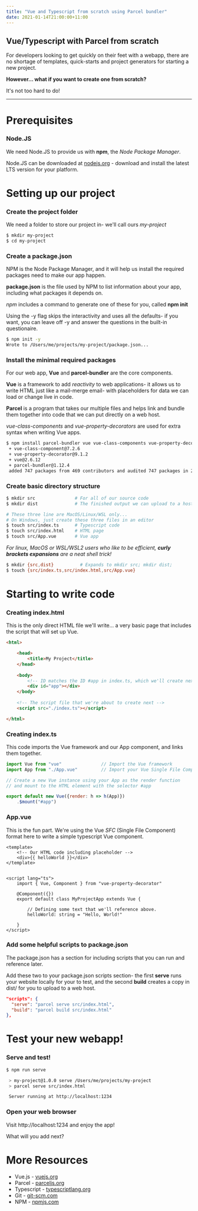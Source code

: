 ```yaml
---
title: "Vue and Typescript from scratch using Parcel bundler"
date: 2021-01-14T21:00:00+11:00
---
```


## Vue/Typescript with Parcel from scratch

For developers looking to get quickly on their feet with a webapp,
there are no shortage of templates, quick-starts and project generators 
for starting a new project.

**However... what if you want to create one from scratch?**

It's not too hard to do!

---

# Prerequisites

### Node.JS
We need Node.JS to provide us with __npm__, the _Node Package Manager_.

Node.JS can be downloaded at [nodejs.org](https://nodejs.org/) - download 
and install the latest LTS version for your platform.

# Setting up our project

### Create the project folder
We need a folder to store our project in- we'll call ours _my-project_
```bash
$ mkdir my-project
$ cd my-project
````


### Create a package.json
NPM is the Node Package Manager, and it will help us install the required packages
need to make our app happen. 

__package.json__ is the file used by NPM to list information about your app, including what packages it depends on.

_npm_ includes a command to generate one of these for you, called __npm init__

Using the -y flag skips the interactivity and uses all the defaults- if you want, you can leave off -y
and answer the questions in the built-in questionaire.
```bash
$ npm init -y
Wrote to /Users/me/projects/my-project/package.json...
```


### Install the minimal required packages
For our web app, __Vue__ and __parcel-bundler__ are the core components.

__Vue__ is a framework to add _reactivity_ to web applications- it allows us to write
HTML just like a mail-merge email- with placeholders for data we can load or change live in code.

__Parcel__ is a program that takes our multiple files and helps link and bundle them
together into code that we can put directly on a web host.

_vue-class-components_ and _vue-property-decorators_ are used for extra 
syntax when writing Vue apps.

```bash
$ npm install parcel-bundler vue vue-class-components vue-property-decorator
 + vue-class-component@7.2.6
 + vue-property-decorator@9.1.2
 + vue@2.6.12
 + parcel-bundler@1.12.4
 added 747 packages from 469 contributors and audited 747 packages in 24.557s
```

### Create basic directory structure
```bash
$ mkdir src               # For all of our source code
$ mkdir dist              # The finished output we can upload to a host

# These three line are MacOS/Linux/WSL only... 
# On Windows, just create these three files in an editor
$ touch src/index.ts      # Typescript code
$ touch src/index.html    # HTML page
$ touch src/App.vue       # Vue app
```
_For linux, MacOS or WSL/WSL2 users who like to be efficient, **curly brackets expansions** are a neat shell trick!_
```bash
$ mkdir {src,dist}          # Expands to mkdir src; mkdir dist;
$ touch {src/index.ts,src/index.html,src/App.vue}
```

# Starting to write code

### Creating index.html
This is the only direct HTML file we'll write... 
a very basic page that includes the script
that will set up Vue.
```html
<html>

    <head>
        <title>My Project</title>
    </head>
    
    <body>
        <!-- ID matches the ID #app in index.ts, which we'll create next -->
        <div id="app"></div>
    </body>
    
    <!-- The script file that we're about to create next -->
    <script src="./index.ts"></script>

</html>
```

### Creating index.ts
This code imports the Vue framework and our App component, and links them together.
```javascript
import Vue from "vue"               // Import the Vue framework
import App from "./App.vue"         // Import your Vue Single File Component (SFC)

// Create a new Vue instance using your App as the render function
// and mount to the HTML element with the selector #app

export default new Vue({render: h => h(App)})
    .$mount("#app")
```
### App.vue
This is the fun part. We're using the Vue _SFC_ (Single File Component) format here to write
a simple typescript Vue component.

```Vue
<template>
    <!-- Our HTML code including placeholder -->
    <div>{{ helloWorld }}</div>
</template>


<script lang="ts">
    import { Vue, Component } from "vue-property-decorator"

    @Component({})
    export default class MyProjectApp extends Vue {
      
        // Defining some text that we'll reference above.
        helloWorld: string = "Hello, World!"
      
    }
</script>
```

### Add some helpful scripts to package.json

The package.json has a section for including scripts that you can run and reference later.

Add these two to your package.json scripts section- the first __serve__ runs your website locally for your to test,
and the second __build__ creates a copy in dist/ for you to upload to a web host.
```json
"scripts": {
  "serve": "parcel serve src/index.html",
  "build": "parcel build src/index.html"
},
```


# Test your new webapp!

### Serve and test!
```bash
$ npm run serve

 > my-project@1.0.0 serve /Users/me/projects/my-project
 > parcel serve src/index.html

 Server running at http://localhost:1234
```

### Open your web browser
Visit http://localhost:1234 and enjoy the app!

What will you add next?

# More Resources
- Vue.js - [vuejs.org](https://vuejs.org/)
- Parcel - [parceljs.org](https://parceljs.org/)
- Typescript - [typescriptlang.org](https://typescriptlang.org/)
- Git - [git-scm.com](https://git-scm.com/)
- NPM - [npmjs.com](https://npmjs.com/)

